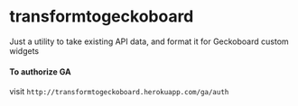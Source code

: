 transformtogeckoboard
=====================

Just a utility to take existing API data, and format it for Geckoboard custom widgets

#### To authorize GA
visit `http://transformtogeckoboard.herokuapp.com/ga/auth`
